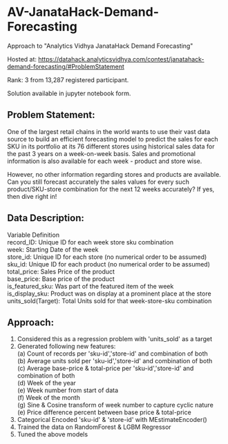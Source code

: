 # AV-JanataHack-Demand-Forecasting
Approach to "Analytics Vidhya JanataHack Demand Forecasting"

Hosted at: https://datahack.analyticsvidhya.com/contest/janatahack-demand-forecasting/#ProblemStatement

Rank: 3 from 13,287 registered participant.

Solution available in jupyter notebook form.

## Problem Statement:

One of the largest retail chains in the world wants to use their vast data source to build an efficient forecasting model to predict the sales for each SKU in its portfolio at its 76 different stores using historical sales data for the past 3 years on a week-on-week basis. Sales and promotional information is also available for each week - product and store wise. 

However, no other information regarding stores and products are available. Can you still forecast accurately the sales values for every such product/SKU-store combination for the next 12 weeks accurately? If yes, then dive right in!

## Data Description:

Variable	          Definition <br />
record_ID:          Unique ID for each week store sku combination <br />
week:     	        Starting Date of the week <br />
store_id:           Unique ID for each store (no numerical order to be assumed) <br />
sku_id:             Unique ID for each product (no numerical order to be assumed) <br />
total_price:	      Sales Price of the product  <br />
base_price: 	      Base price of the product <br />
is_featured_sku:	  Was part of the featured item of the week <br />
is_display_sku:	    Product was on display at a prominent place at the store <br />
units_sold(Target): Total Units sold for that week-store-sku combination <br />

## Approach:

1. Considered this as a regression problem with 'units_sold' as a target <br />
2. Generated following new features: <br />
  (a) Count of records per 'sku-id','store-id' and combination of both <br />
  (b) Average units sold per 'sku-id','store-id' and combination of both <br />
  (c) Average base-price & total-price per 'sku-id','store-id' and combination of both <br />
  (d) Week of the year <br />
  (e) Week number from start of data <br />
  (f) Week of the month <br />
  (g) Sine & Cosine transform of week number to capture cyclic nature <br />
  (e) Price difference percent between base price & total-price <br />
3. Categorical Encoded 'sku-id' & 'store-id' with MEstimateEncoder() <br />
4. Trained the data on RandomForest & LGBM Regressor  <br />
5. Tuned the above models<br />
